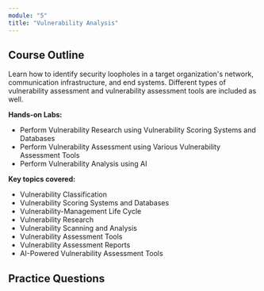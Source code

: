 ```yaml
---
module: "5"
title: "Vulnerability Analysis"
---
```


## Course Outline

Learn how to identify security loopholes in a target organization's network, communication infrastructure, and end systems. Different types of vulnerability assessment and vulnerability assessment tools are included as well.

**Hands-on Labs:**

- Perform Vulnerability Research using Vulnerability Scoring Systems and Databases
- Perform Vulnerability Assessment using Various Vulnerability Assessment Tools
- Perform Vulnerability Analysis using AI

**Key topics covered:**

- Vulnerability Classification
- Vulnerability Scoring Systems and Databases
- Vulnerability-Management Life Cycle
- Vulnerability Research
- Vulnerability Scanning and Analysis
- Vulnerability Assessment Tools
- Vulnerability Assessment Reports
- AI-Powered Vulnerability Assessment Tools

## Practice Questions
